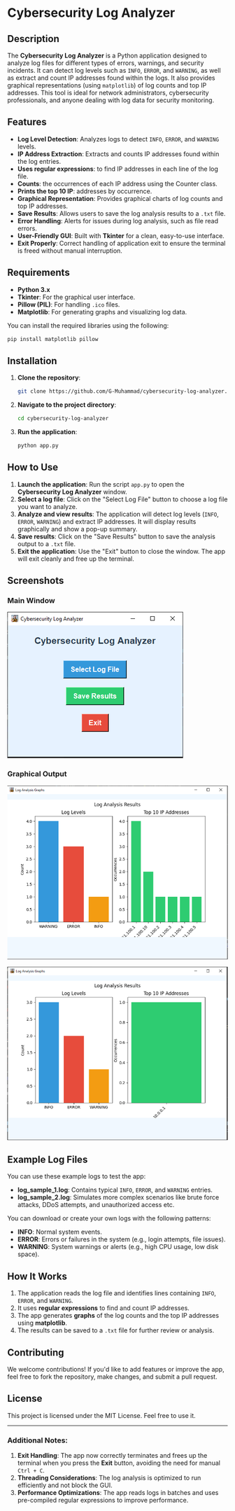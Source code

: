 # Cybersecurity Log Analyzer

## Description
The **Cybersecurity Log Analyzer** is a Python application designed to analyze log files for different types of errors, warnings, and security incidents. It can detect log levels such as `INFO`, `ERROR`, and `WARNING`, as well as extract and count IP addresses found within the logs. It also provides graphical representations (using `matplotlib`) of log counts and top IP addresses. This tool is ideal for network administrators, cybersecurity professionals, and anyone dealing with log data for security monitoring.

## Features
- **Log Level Detection**: Analyzes logs to detect `INFO`, `ERROR`, and `WARNING` levels.
- **IP Address Extraction**: Extracts and counts IP addresses found within the log entries.
- **Uses regular expressions**: to find IP addresses in each line of the log
file.
- **Counts**: the occurrences of each IP address using the Counter class.
- **Prints the top 10 IP**: addresses by occurrence.
- **Graphical Representation**: Provides graphical charts of log counts and top IP addresses.
- **Save Results**: Allows users to save the log analysis results to a `.txt` file.
- **Error Handling**: Alerts for issues during log analysis, such as file read errors.
- **User-Friendly GUI**: Built with **Tkinter** for a clean, easy-to-use interface.
- **Exit Properly**: Correct handling of application exit to ensure the terminal is freed without manual interruption.

## Requirements
- **Python 3.x**
- **Tkinter**: For the graphical user interface.
- **Pillow (PIL)**: For handling `.ico` files.
- **Matplotlib**: For generating graphs and visualizing log data.

You can install the required libraries using the following:
```bash
pip install matplotlib pillow
```

## Installation
1. **Clone the repository**:
   ```bash
   git clone https://github.com/G-Muhammad/cybersecurity-log-analyzer.git
   ```
2. **Navigate to the project directory**:
   ```bash
   cd cybersecurity-log-analyzer
   ```

3. **Run the application**:
   ```bash
   python app.py
   ```

## How to Use
1. **Launch the application**: Run the script `app.py` to open the **Cybersecurity Log Analyzer** window.
2. **Select a log file**: Click on the "Select Log File" button to choose a log file you want to analyze.
3. **Analyze and view results**: The application will detect log levels (`INFO`, `ERROR`, `WARNING`) and extract IP addresses. It will display results graphically and show a pop-up summary.
4. **Save results**: Click on the "Save Results" button to save the analysis output to a `.txt` file.
5. **Exit the application**: Use the "Exit" button to close the window. The app will exit cleanly and free up the terminal.

## Screenshots

### Main Window
![Main Window](Images/main_window.png)

### Graphical Output
![Graph Window](Images/graph_output.png)

![Graph Window](Images/graph-output.png)

## Example Log Files
You can use these example logs to test the app:
- **log_sample_1.log**: Contains typical `INFO`, `ERROR`, and `WARNING` entries.
- **log_sample_2.log**: Simulates more complex scenarios like brute force attacks, DDoS attempts, and unauthorized access etc.

You can download or create your own logs with the following patterns:
- **INFO**: Normal system events.
- **ERROR**: Errors or failures in the system (e.g., login attempts, file issues).
- **WARNING**: System warnings or alerts (e.g., high CPU usage, low disk space).

## How It Works
1. The application reads the log file and identifies lines containing `INFO`, `ERROR`, and `WARNING`.
2. It uses **regular expressions** to find and count IP addresses.
3. The app generates **graphs** of the log counts and the top IP addresses using **matplotlib**.
4. The results can be saved to a `.txt` file for further review or analysis.

## Contributing
We welcome contributions! If you'd like to add features or improve the app, feel free to fork the repository, make changes, and submit a pull request.


## License
This project is licensed under the MIT License. Feel free to use it.

---

### **Additional Notes**:
1. **Exit Handling**: The app now correctly terminates and frees up the terminal when you press the **Exit** button, avoiding the need for manual `Ctrl + C`.
2. **Threading Considerations**: The log analysis is optimized to run efficiently and not block the GUI.
3. **Performance Optimizations**: The app reads logs in batches and uses pre-compiled regular expressions to improve performance.
